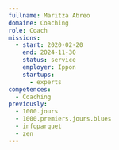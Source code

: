 ```yaml
---
fullname: Maritza Abreo
domaine: Coaching
role: Coach
missions:
  - start: 2020-02-20
    end: 2024-11-30
    status: service
    employer: Ippon
    startups:
      - experts
competences:
  - Coaching
previously:
  - 1000.jours
  - 1000.premiers.jours.blues
  - infoparquet
  - zen
---
```

